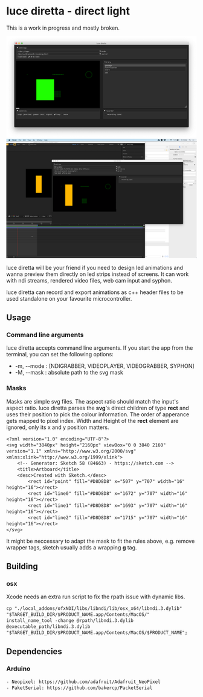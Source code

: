 # luce diretta - direct light
This is a work in progress and mostly broken.


![](docs/ScreenshotVideoPlayer.png)
![](docs/ScreenshotNDIGrabber.png)

luce diretta will be your friend if you need to design led animations and wanna preview them directly on led strips instead of screens.
It can work with ndi streams, rendered video files, web cam input and syphon. 

luce diretta can record and export animations as c++ header files to be used standalone on your favourite microcontroller. 

## Usage
### Command line arguments
luce diretta accepts command line arguments. If you start the app from the terminal, you can set the following options:
* -m, --mode : [NDIGRABBER, VIDEOPLAYER, VIDEOGRABBER, SYPHON]
* -M, --mask : absolute path to the svg mask

### Masks
Masks are simple svg files. The aspect ratio should match the input's aspect ratio.
luce diretta parses the **svg**'s direct children of type **rect** and uses their position to pick the colour information. The order of apperance gets mapped to pixel index. Width and Height of the **rect** element are ignored, only its x and y position matters.

```
<?xml version="1.0" encoding="UTF-8"?>
<svg width="3840px" height="2160px" viewBox="0 0 3840 2160" version="1.1" xmlns="http://www.w3.org/2000/svg" xmlns:xlink="http://www.w3.org/1999/xlink">
    <!-- Generator: Sketch 58 (84663) - https://sketch.com -->
    <title>Artboard</title>
    <desc>Created with Sketch.</desc>
        <rect id="point" fill="#D8D8D8" x="507" y="707" width="16" height="16"></rect>
        <rect id="line0" fill="#D8D8D8" x="1672" y="707" width="16" height="16"></rect>
        <rect id="line1" fill="#D8D8D8" x="1693" y="707" width="16" height="16"></rect>
        <rect id="line2" fill="#D8D8D8" x="1715" y="707" width="16" height="16"></rect>
</svg>
```

It might be neccessary to adapt the mask to fit the rules above, e.g. remove wrapper tags, sketch usually adds a wrapping **g** tag.
## Building
### osx
Xcode needs an extra run script to fix the rpath issue with dynamic libs. 

```
cp "./local_addons/ofxNDI/libs/libndi/lib/osx_x64/libndi.3.dylib"  "$TARGET_BUILD_DIR/$PRODUCT_NAME.app/Contents/MacOS/"
install_name_tool -change @rpath/libndi.3.dylib @executable_path/libndi.3.dylib "$TARGET_BUILD_DIR/$PRODUCT_NAME.app/Contents/MacOS/$PRODUCT_NAME";

```
## Dependencies
### Arduino
    - Neopixel: https://github.com/adafruit/Adafruit_NeoPixel
    - PaketSerial: https://github.com/bakercp/PacketSerial
